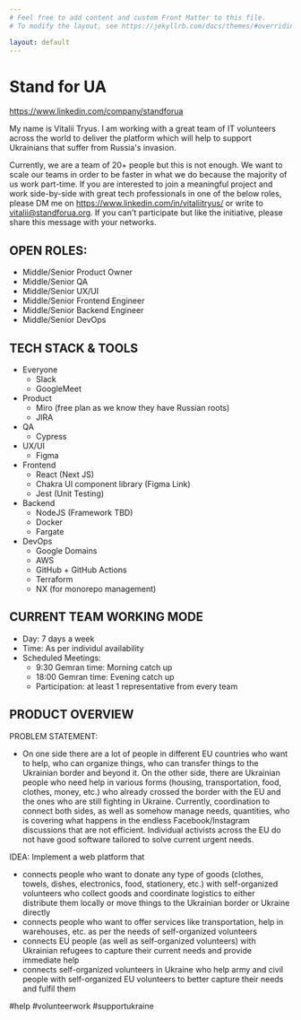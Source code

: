 ```yaml
---
# Feel free to add content and custom Front Matter to this file.
# To modify the layout, see https://jekyllrb.com/docs/themes/#overriding-theme-defaults

layout: default
---
```


# Stand for UA
https://www.linkedin.com/company/standforua

My name is Vitalii Tryus. I am working with a great team of IT volunteers across the world to deliver the platform which will help to support Ukrainians that suffer from Russia's invasion.

Currently, we are a team of 20+ people but this is not enough. We want to scale our teams in order to be faster in what we do because the majority of us work part-time. If you are interested to join a meaningful project and work side-by-side with great tech professionals in one of the below roles, please DM me on https://www.linkedin.com/in/vitaliitryus/ or write to vitalii@standforua.org. If you can't participate but like the initiative, please share this message with your networks.

OPEN ROLES:
--------------------------
- Middle/Senior Product Owner
- Middle/Senior QA
- Middle/Senior UX/UI
- Middle/Senior Frontend Engineer
- Middle/Senior Backend Engineer
- Middle/Senior DevOps

TECH STACK & TOOLS
------------------
- Everyone
  - Slack
  - GoogleMeet
- Product
  - Miro (free plan as we know they have Russian roots)
  - JIRA
- QA
  - Cypress
- UX/UI
  - Figma
- Frontend
  - React (Next JS)
  - Chakra UI component library (Figma Link)
  - Jest (Unit Testing)
- Backend
  - NodeJS (Framework TBD)
  - Docker
  - Fargate
- DevOps
  - Google Domains
  - AWS
  - GitHub + GitHub Actions
  - Terraform
  - NX (for monorepo management)

CURRENT TEAM WORKING MODE
-------------------------
- Day: 7 days a week
- Time: As per individul availability
- Scheduled Meetings:
  - 9:30 Gemran time: Morning catch up
  - 18:00 Gemran time: Evening catch up
  - Participation: at least 1 representative from every team

PRODUCT OVERVIEW
----------------------
PROBLEM STATEMENT:
- On one side there are a lot of people in different EU countries who want to help, who can organize things, who can transfer things to the Ukrainian border and beyond it. On the other side, there are Ukrainian people who need help in various forms (housing, transportation, food, clothes, money, etc.) who already crossed the border with the EU and the ones who are still fighting in Ukraine. Currently, coordination to connect both sides, as well as somehow manage needs, quantities, who is covering what happens in the endless Facebook/Instagram discussions that are not efficient. Individual activists across the EU do not have good software tailored to solve current urgent needs.

IDEA:
Implement a web platform that
- connects people who want to donate any type of goods (clothes, towels, dishes, electronics, food, stationery, etc.) with self-organized volunteers who collect goods and coordinate logistics to either distribute them locally or move things to the Ukrainian border or Ukraine directly
- connects people who want to offer services like transportation, help in warehouses, etc. as per the needs of self-organized volunteers
- connects EU people (as well as self-organized volunteers) with Ukrainian refugees to capture their current needs and provide immediate help
- connects self-organized volunteers in Ukraine who help army and civil people with self-organized EU volunteers to better capture their needs and fulfil them

#help
#volunteerwork
#supportukraine
